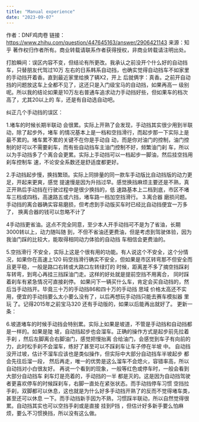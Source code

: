 ```yaml
---
title: "Manual experience"
date: "2023-09-07"
---
```


作者：DNF鸡肉卷
链接：https://www.zhihu.com/question/447645163/answer/2906421143
来源：知乎
著作权归作者所有。商业转载请联系作者获得授权，非商业转载请注明出处。

打脸瞬间：误区内容不变，但结论有所更改。我承认之前没开个什么好的自动挡车，只替朋友代驾过10万
左右的日系韩系自动挡，也确实觉得自动挡车不如家里的手动挡开着香。直到最近家里给换了辆X2，开上
后就俩字：真香。之前开自动挡的问题放这车上全都不见了，这还只是入门级宝马的自动挡，如果再高一
级别呢。所以我的结论如果是10万左右普通车追求动力手动挡好些，但如果车的档次高了，尤其20以上的
车，还是有自动选自动吧。

纠正几个手动挡的误区：

1.堵车的时候长期半联动 会很累。实际上开熟了会发现，手动挡其实很少用到半联动，除了起步外，堵车
的情况基本上是一档和空挡滑行，而起步那一下实际上是最不累的。堵车累不累的关键不在你是手动自
动，而是你对油门的控制，油门控制的好可以不需要刹车，而有些自动挡车主油门控制不好，频繁油门刹
车，所以以为手动挡多了个离合会更累。实际上手动挡可以一档起步一脚油，然后挂空挡用刹车控制车
速，不论安全系数还是舒适度都更好。

2.手动挡起步慢，换挡繁琐。实际上同排量的同一款车手动版比自动挡版的动力更足，开起来更爽，感觉
提速慢是因为升挡过早。感觉换挡麻烦主要还是不熟，真正开熟后手动挡在行驶过程中是很少换挡的，低
速路基本上二档到底，市区不堵车三档或四档，高速路五或六挡，堵车路一档加空挡滑行。
3.离合器 磨损问题。手动挡的离合器确实容易磨损，但考虑到手动版买车时已经比自动挡便宜一万多了，
换离合器的钱可以忽略不计了

4手动挡更省油。这点不完全同意，至少本人开手动挡可不是为了省油，长期3000转以上，动力随叫随
到，不但不省油还更费油，但是考虑到驾驶体验，因为我油门踩的比较大，能取得相同动力体验的自动挡
车相信会更费油的。

5.空挡滑行 不安全，实际上这是个很有用的功能。有人说这个不安全，这个分情况，如果你在高速上120
码空挡滑行确实不安全，但如果是市区转弯那不但安全而且更平稳，一般是路口右转或大路口左转绿灯的
时候，距离差不多了摘空挡踩刹车转弯，到弯心再挂三挡踩油门走。这样的好处就是提前空挡不用离合，
同时踩着刹车有紧急情况可直接刹停。
如果问下一辆买什么车，肯定会买自动挡的，然后当手动挡开。毕竟三十万的手动挡86和四十万的手动挡
思域 价格太高还不实用，便宜的手动挡要么太小要么没有了，以后再想玩手动挡只能去赛车模拟器 里玩
了。记得2015年之前宝马320 还有手动版的，如果以后能再出就好了。
更新一条：

6.坡道堵车的时候手动挡会特别累。实际上如果是坡道，不管是手动挡和自动挡都是一样的。如果是陡
坡，自动挡起步也会溜车。正确的操作方式是起步前先拉着手刹 ，然后左脚离合右脚油门，感觉把慢抬离
合给油门，会感觉到车子有向前的力，此时松手刹不会溜车，练好了甚至可以不踩刹车让车子停在半坡
中。
自动挡没开过坡，估计不溜车应该也是类似操作，但实际中大部分自动挡车半坡起步 都会先往后溜一段，
然后再走，唯一的优势是这么溜车不会熄火，容错率高，所以自动挡对小白很友好。
再说一个看到的现象，一般等红色或停车时，一般会看到大部分自动挡车 刹车灯是亮着的，手动挡的一半
都是灭的。这是因为自动挡驾驶者更喜欢停车的时候踩刹车，右脚一直处在紧张状态。而手动挡停车习惯
空挡拉手刹，双脚都可以休息，这也就是为什么好多手动挡开熟了的反而不觉得堵车类，甚至还可以休息
一下。而手动挡新手因为不熟，习惯踩半联动，所以自然觉得很累。自动挡其实也可以空挡手刹或是直接
挂到P挡 ，但估计好多新手要么怕麻烦，要么不习惯换挡，所以没有这么做。